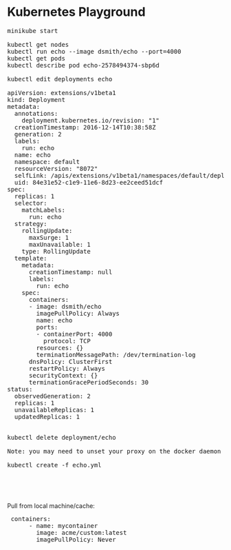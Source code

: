 # Kubernetes Playground


<pre>
minikube start

kubectl get nodes
kubectl run echo --image dsmith/echo --port=4000
kubectl get pods
kubectl describe pod echo-2578494374-sbp6d 

kubectl edit deployments echo

apiVersion: extensions/v1beta1
kind: Deployment
metadata:
  annotations:
    deployment.kubernetes.io/revision: "1"
  creationTimestamp: 2016-12-14T10:38:58Z
  generation: 2
  labels:
    run: echo
  name: echo
  namespace: default
  resourceVersion: "8072"
  selfLink: /apis/extensions/v1beta1/namespaces/default/deployments/echo
  uid: 84e31e52-c1e9-11e6-8d23-ee2ceed51dcf
spec:
  replicas: 1
  selector:
    matchLabels:
      run: echo
  strategy:
    rollingUpdate:
      maxSurge: 1
      maxUnavailable: 1
    type: RollingUpdate
  template:
    metadata:
      creationTimestamp: null
      labels:
        run: echo
    spec:
      containers:
      - image: dsmith/echo
        imagePullPolicy: Always
        name: echo
        ports:
        - containerPort: 4000
          protocol: TCP
        resources: {}
        terminationMessagePath: /dev/termination-log
      dnsPolicy: ClusterFirst
      restartPolicy: Always
      securityContext: {}
      terminationGracePeriodSeconds: 30
status:
  observedGeneration: 2
  replicas: 1
  unavailableReplicas: 1
  updatedReplicas: 1


kubectl delete deployment/echo

Note: you may need to unset your proxy on the docker daemon ?

kubectl create -f echo.yml 




</pre>

Pull from local machine/cache:

<pre>
 containers:
      - name: mycontainer
        image: acme/custom:latest
        imagePullPolicy: Never
</pre>